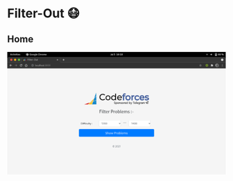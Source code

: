# Filter-Out 😷

## Home

<img src="https://github.com/amantyagi22/FilterOut/blob/main/images/Home.png?raw=true"/>

